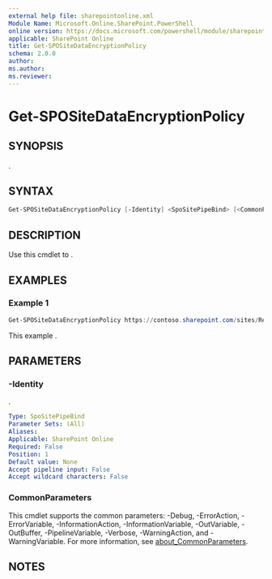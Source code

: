 ```yaml
---
external help file: sharepointonline.xml
Module Name: Microsoft.Online.SharePoint.PowerShell
online version: https://docs.microsoft.com/powershell/module/sharepoint-online/get-spositedataencryptionpolicy
applicable: SharePoint Online
title: Get-SPOSiteDataEncryptionPolicy
schema: 2.0.0
author:
ms.author:
ms.reviewer:
---
```


# Get-SPOSiteDataEncryptionPolicy

## SYNOPSIS

.

## SYNTAX

```powershell
Get-SPOSiteDataEncryptionPolicy [-Identity] <SpoSitePipeBind> [<CommonParameters>]
```

## DESCRIPTION

Use this cmdlet to .

## EXAMPLES

### Example 1

```powershell
Get-SPOSiteDataEncryptionPolicy https://contoso.sharepoint.com/sites/Research
```

This example .

## PARAMETERS

### -Identity

.

```yaml
Type: SpoSitePipeBind
Parameter Sets: (All)
Aliases:
Applicable: SharePoint Online
Required: False
Position: 1
Default value: None
Accept pipeline input: False
Accept wildcard characters: False
```

### CommonParameters

This cmdlet supports the common parameters: -Debug, -ErrorAction, -ErrorVariable, -InformationAction, -InformationVariable, -OutVariable, -OutBuffer, -PipelineVariable, -Verbose, -WarningAction, and -WarningVariable. For more information, see [about_CommonParameters](https://go.microsoft.com/fwlink/p/?LinkID=113216).

## NOTES
